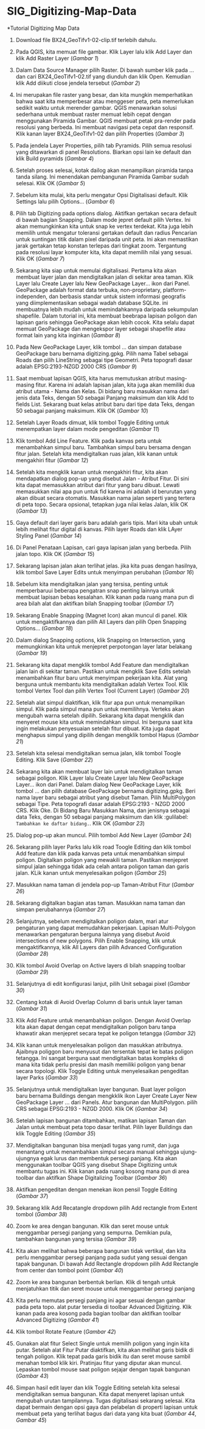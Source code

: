 # SIG_Digitizing-Map-Data

*Tutorial Digitizing Map Data

1. Download file BX24_GeoTifv1-02-clip.tif terlebih dahulu. 

2. Pada QGIS, kita memuat file gambar. Klik Layer lalu klik Add Layer dan klik Add Raster Layer (*Gambar 1*)

3. Dalam Data Source Manager pilih Raster. Di bawah sumber klik pada ... dan cari BX24_GeoTifv1-02.tif yang diunduh dan klik Open. Kemudian klik Add diikuti close jendela tersebut (*Gambar 2*)

4. Ini merupakan file raster yang besar, dan kita mungkin memperhatikan bahwa saat kita memperbesar atau menggeser peta, peta memerlukan sedikit waktu untuk merender gambar. QGIS menawarkan solusi sederhana untuk membuat raster memuat lebih cepat dengan menggunakan Piramida Gambar. QGIS membuat petak pra-render pada resolusi yang berbeda. Ini membuat navigasi peta cepat dan responsif. Klik kanan layer BX24_GeoTifv1-02 dan pilih Properties (*Gambar 3*)

5. Pada jendela Layer Properties, pilih tab Pyramids. Pilih semua resolusi yang ditawarkan di panel Resolutions. Biarkan opsi lain ke default dan klik Build pyramids (*Gambar 4*)

6. Setelah proses selesai, kotak dailog akan menampilkan piramida tanpa tanda silang. Ini menendakan pembangunan Piramida Gambar sudah selesai. Klik OK (*Gambar 5*)

7. Sebelum kita mulai, kita perlu mengatur Opsi Digitalisasi default. Klik Settings lalu pilih Options... (*Gambar 6*)

8. Pilih tab Digitizing pada options dialog. Aktifkan gertakan secara default di bawah bagian Snapping. Dalam mode jepret default pilih Vertex. Ini akan memungkinkan kita untuk snap ke vertex terdekat. Kita juga lebih memilih untuk mengatur toleransi gertakan default dan radius Pencarian untuk suntingan titik dalam pixel daripada unit peta. Ini akan memastikan jarak gertakan tetap konstan terlepas dari tingkat zoom. Tergantung pada resolusi layar komputer kita, kita dapat memilih nilai yang sesuai. Klik OK (*Gambar 7*)

9. Sekarang kita siap untuk memulai digitalisasi. Pertama kita akan membuat layer jalan dan mendigitalkan jalan di sekitar area taman. Klik Layer lalu Create Layer lalu New GeoPackage Layer... ikon dari Panel. GeoPackage adalah format data terbuka, non-proprietary, platform-independen, dan berbasis standar untuk sistem informasi geografis yang diimplementasikan sebagai wadah database SQLite. ini membuatnya lebih mudah untuk memindahkannya daripada sekumpulan shapefile. Dalam tutorial ini, kita membuat beebrapa lapisan poligon dan lapisan garis sehingga GeoPackage akan lebih cocok. Kita selalu dapat memuat GeoPackage dan mengekspor layer sebagai shapefile atau format lain yang kita inginkan (*Gambar 8*)

10. Pada New GeoPackage Layer, klik tombol ... dan simpan database GeoPackage baru bernama digitizing.gpkg. Pilih nama Tabel sebagai Roads dan pilih LineString sebagai tipe Geometri. Peta topografi dasar adalah EPSG:2193-NZGD 2000 CRS (*Gambar 9*)

11. Saat membuat lapisan QGIS, kita harus memutuskan atribut masing-masing fitur. Karena ini adalah lapisan jalan, kita juga akan memiliki dua atribut utama - Nama dan Kelas. Di bidang baru masukkan nama dari jenis data Teks, dengan 50 sebagai Panjang maksimum dan klik Add to fields List. Sekarang buat kelas atribut baru dari tipe data Teks, dengan 50 sebagai panjang maksimum. Klik OK (*Gambar 10*)

12. Setelah Layer Roads dimuat, klik tombol Toggle Editing untuk menempatkan layer dalam mode pengeditan (*Gambar 11*)

13. Klik tombol Add Line Feature. Klik pada kanvas peta untuk menambahkan simpul baru. Tambahkan simpul baru bersama dengan fitur jalan. Setelah kita mendigitalkan ruas jalan, klik kanan untuk mengakhiri fitur (*Gambar 12*)

14. Setelah kita mengklik kanan untuk mengakhiri fitur, kita akan mendapatkan dialog pop-up yang disebut Jalan - Atribut Fitur. Di sini kita dapat memasukkan atribut dari fitur yang baru dibuat. Lewati memasukkan nilai apa pun untuk fid karena ini adalah id berurutan yang akan dibuat secara otomatis. Masukkan nama jalan seperti yang tertera di peta topo. Secara opsional, tetapkan juga nilai kelas Jalan, klik OK (*Gambar 13*)

15. Gaya default dari layer garis baru adalah garis tipis. Mari kita ubah untuk lebih melihat fitur digital di kanvas. Pilih layer Roads dan klik LAyer Styling Panel (*Gambar 14*)

16. Di Panel Penataan Lapisan, cari gaya lapisan jalan yang berbeda. Pilih jalan topo. Klik OK (*Gambar 15*)

17. Sekarang lapisan jalan akan terlihat jelas. jika kita puas dengan hasilnya, klik tombol Save Layer Edits untuk menyimpan perubahan (*Gambar 16*)

18. Sebelum kita mendigitalkan jalan yang tersisa, penting untuk memperbaruui beberapa pengatran snap penting lainnya untuk membuat lapisan bebas kesalahan. Klik kanan pada ruang mana pun di area bilah alat dan aktifkan bilah Snapping toolbar (*Gambar 17*)

19. Sekarang Enable Snapping (Magnet Icon) akan muncul di panel. Klik untuk mengaktifkannya dan pilih All Layers dan pilih Open Snapping Options... (*Gambar 18*)

20. Dalam dialog Snapping options, klik Snapping on Intersection, yang memungkinkan kita untuk menjepret perpotongan layer latar belakang (*Gambar 19*)

21. Sekarang kita dapat mengklik tombol Add Feature dan mendigitalkan jalan lain di sekitar taman. Pastikan untuk mengklik Save Edits setelah menambahkan fitur baru untuk menyimpan pekerjaan kita. Alat yang berguna untuk membantu kita mendigitalkan adalah Vertex Tool. Klik tombol Vertex Tool dan pilih Vertex Tool (Current Layer) (*Gambar 20*)

22. Setelah alat simpul diaktifkan, klik fitur apa pun untuk menampilkan simpul. Klik pada simpul mana pun untuk memilihnya. Verteks akan mengubah warna setelah dipilih. Sekarang kita dapat mengklik dan menyeret mouse kita untuk memindahkan simpul. Ini berguna saat kita ingin melakukan penyesuaian setelah fitur dibuat. Kita juga dapat menghapus simpul yang dipilih dengan mengklik tombol Hapus (*Gambar 21*)

23. Setelah kita selesai mendigitalkan semua jalan, klik tombol Toogle Editing. Klik Save (*Gambar 22*)

24. Sekarang kita akan membuat layer lain untuk mendigitalkan taman sebagai poligon. Klik Layer lalu Create Layer lalu New GeoPackage Layer... ikon dari Panel. Dalam dialog New GeoPackage Layer, klik tombol ... dan pilih database GeoPackage bernama digitizing.gpkg. Beri nama layer baru sebagai atribut yang disebut Taman. Pilih MultiPolygon sebagai Tipe. Peta topografi dasar adalah EPSG:2193 - NZGD 2000 CRS. Klik Oke. Di Bidang Baru Masukkan Nama, dan jenisnya sebagai data Teks, dengan 50 sebagai panjang maksimum dan klik :gulilabel:` Tambahkan ke daftar bidang.`. Klik OK (*Gambar 23*)

25. Dialog pop-up akan muncul. Pilih tombol Add New Layer (*Gambar 24*)

26. Sekarang pilih layer Parks lalu klik road Toogle Editing dan klik tombol Add feature dan klik pada kanvas peta untuk menambahkan simpul poligon. Digitalkan poligon yang mewakili taman. Pastikan menjepret simpul jalan sehingga tidak ada celah antara poligon taman dan garis jalan. KLik kanan untuk menyelesaikan poligon (*Gambar 25*)

27. Masukkan nama taman di jendela pop-up Taman-Atribut Fitur (*Gambar 26*)

28. Sekarang digitalkan bagian atas taman. Masukkan nama taman dan simpan perubahannya (*Gambar 27*)

29. Selanjutnya, sebelum mendigitalkan poligon dalam, mari atur pengaturan yang dapat memudahkan pekerjaan. Lapisan Multi-Polygon menawarkan pengaturan berguna lainnya yang disebut Avoid intersections of new polygons. Pilih Enable Snapping, klik untuk mengaktifkannya, klik All Layers dan pilih Advanced Configuration (*Gambar 28*)

30. Klik tombol Avoid Overlap on Active layers di bilah snapping toolbar (*Gambar 29*)

31. Selanjutnya di edit konfigurasi lanjut, pilih Unit sebagai pixel (*Gambar 30*)

32. Centang kotak di Avoid Overlap Column di baris untuk layer taman (*Gambar 31*)

33. Klik Add Feature untuk menambahkan poligon. Dengan Avoid Overlap kita akan dapat dengan cepat mendigitalkan poligon baru tanpa khawatir akan menjepret secara tepat ke poligon tetangga (*Gambar 32*)

34. Klik kanan untuk menyelesaikan poligon dan masukkan atributnya. Ajaibnya poliggon baru menyusut dan tersentak tepat ke batas poligon tetangga. Ini sangat berguna saat mendigitalkan batas kompleks di mana kita tidak perlu presisi dan masih memiliki poligon yang benar secara topologi. Klik Toggle Editing untuk menyelesaikan pengeditan layer Parks (*Gambar 33*)

35. Selanjutnya untuk mendigitalkan layer bangunan. Buat layer poligon baru bernama Buildings dengan mengkklik ikon Layer Create Layer New GeoPackage Layer ... dari Panels. Atur bangunan dan MultiPolygon. pilih CRS sebagai EPSG:2193 - NZGD 2000. Klik OK (*Gambar 34*)

36. Setelah lapisan bangunan ditambahkan, matikan lapisan Taman dan Jalan untuk membuat peta topo dasar terlihat. Pilih layer Buildings dan klik Toggle Editing (*Gambar 35*)

37. Mendigitalkan bangunan bisa menjadi tugas yang rumit, dan juga menantang untuk menambahkan simpul secara manual sehingga ujung-ujungnya egak lurus dan membentuk persegi panjang. Kita akan menggunakan toolbar QGIS yang disebut Shape Digitizing untuk membantu tugas ini. Klik kanan pada ruang kosong mana pun di area toolbar dan aktifkan Shape Digitalizing Toolbar (*Gambar 36*)

38. Aktifkan pengeditan dengan menekan ikon pensil Toggle Editing (*Gambar 37*)

39. Sekarang klik Add Recatangle dropdown pilih Add rectangle from Extent tombol (*Gambar 38*)

40. Zoom ke area dengan bangunan. Klik dan seret mouse untuk menggambar persegi panjang yang sempurna. Demikian pula, tambahkan bangunan yang tersisa (*Gambar 39*)

41. Kita akan melihat bahwa beberapa bangunan tidak vertikal, dan kita perlu menggambar persegi panjang pada sudut yang sesuai dengan tapak bangunan. Di bawah Add Rectangle dropdown pilih Add Rectangle from center dan tombol point (*Gambar 40*)

42. Zoom ke area bangunan berbentuk berlian. Klik di tengah untuk menjatuhkan titik dan seret mouse untuk menggambar persegi panjang

43. Kita perlu memutas persegi panjang ini agar sesuai dengan gambar pada peta topo. alat putar tersedia di toolbar Advanced Digitizing. Klik kanan pada area kosong pada bagian toolbar dan aktifkan toolbar Advanced Digitizing (*Gambar 41*)

44. Klik tombol Rotate Feature (*Gambar 42*)

45. Gunakan alat fitur Select Single untuk memilih poligon yang ingin kita putar. Setelah alat Fitur Putar diaktifkan, kita akan melihat garis bidik di tengah poligon. Klik tepat pada garis bidik itu dan seret mouse sambil menahan tombol klik kiri. Pratinjau fitur yang diputar akan muncul. Lepaskan tombol mouse saat poligon sejajar dengan tapak bangunan (*Gambar 43*)

46. Simpan hasil edit layer dan klik Toggle Editing setelah kita selesai mendigitalkan semua bangunan. Kita dapat menyeret lapisan untuk mengubah urutan tampilannya. Tugas digitalisasi sekarang selesai. Kita dapat bermain dengan opsi gaya dan pelabelan di properti lapisan untuk membuat peta yang terlihat bagus dari data yang kita buat (*Gambar 44*, *Gambar 45*)

